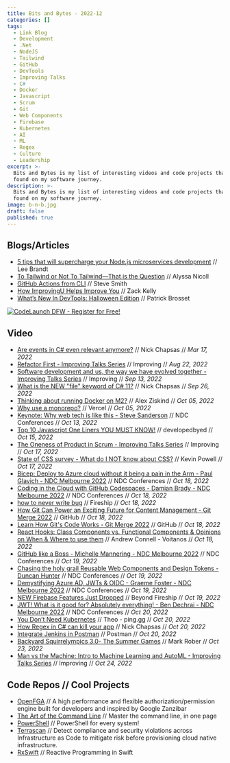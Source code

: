 ```yaml
---
title: Bits and Bytes - 2022-12
categories: []
tags:
  - Link Blog
  - Development
  - .Net
  - NodeJS
  - Tailwind
  - GitHub
  - DevTools
  - Improving Talks
  - C#
  - Docker
  - Javascript
  - Scrum
  - Git
  - Web Components
  - Firebase
  - Kubernetes
  - AI
  - ML
  - Regex
  - Culture
  - Leadership
excerpt: >-
  Bits and Bytes is my list of interesting videos and code projects that I've
  found on my software journey.
description: >-
  Bits and Bytes is my list of interesting videos and code projects that I've
  found on my software journey.
image: b-n-b.jpg
draft: false
published: true
---
```


## Blogs/Articles

- [5 tips that will supercharge your Node.js microservices development](https://www.architect.io/blog/2022-10-25/5-tips-that-will-supercharge-your-node-js-microservices-development/) // Lee Brandt
- [To Tailwind or Not To Tailwind—That is the Question](https://www.telerik.com/blogs/tailwind-not-tailwind-question) // Alyssa Nicoll
- [GitHub Actions from CLI](https://ardalis.com/github-actions-from-cli/?utm_sq=h3hgsi6k7q) // Steve Smith
- [How ImprovingU Helps Improve You](https://improving.com/thoughts/how-improvingu-helps-improve-you) // Zack Kelly
- [What’s New In DevTools: Halloween Edition](https://www.smashingmagazine.com/2022/10/devtools-updates-halloween-edition/) // Patrick Brosset

 [ ![CodeLaunch DFW - Register for Free!](~/assets/images/blog/codelaunch_dfw.png) ](<https://www.eventbrite.com/e/399161712427/?discount=CL-VIP-IMPROVING>)

## Video

- [Are events in C# even relevant anymore?](https://youtu.be/NmmpXcMxCjY) // Nick Chapsas // _Mar 17, 2022_
- [Refactor First - Improving Talks Series](https://youtu.be/lI_sRZt-llI) // Improving // _Aug 22, 2022_
- [Software development and us, the way we have evolved together - Improving Talks Series](https://youtu.be/CN2LdEkwykw) // Improving // _Sep 13, 2022_
- [What is the NEW "file" keyword of C# 11?](https://youtu.be/xm8eQenL7wA) // Nick Chapsas // _Sep 26, 2022_
- [Thinking about running Docker on M2?](https://youtu.be/N7wzU3TlmcE) // Alex Ziskind // _Oct 05, 2022_
- [Why use a monorepo?](https://youtu.be/flbz_5aMikw) // Vercel // _Oct 05, 2022_
- [Keynote: Why web tech is like this - Steve Sanderson](https://youtu.be/3QEoJRjxnxQ) // NDC Conferences // _Oct 13, 2022_
- [Top 10 Javascript One Liners YOU MUST KNOW!](https://youtu.be/bbnkAV12Tig) // developedbyed // _Oct 15, 2022_
- [The Oneness of Product in Scrum - Improving Talks Series](https://youtu.be/aFN3rvHlDec) // Improving // _Oct 17, 2022_
- [State of CSS survey - What do I NOT know about CSS?](https://youtu.be/mQi2a7sYqgM) // Kevin Powell // _Oct 17, 2022_
- [Bicep: Deploy to Azure cloud without it being a pain in the Arm - Paul Glavich - NDC Melbourne 2022](https://youtu.be/9uKve5hq9kY) // NDC Conferences // _Oct 18, 2022_
- [Coding in the Cloud with GitHub Codespaces - Damian Brady - NDC Melbourne 2022](https://youtu.be/dgyk7zkttHI) // NDC Conferences // _Oct 18, 2022_
- [how to never write bug](https://youtu.be/X3jw1JVNdPE) // Fireship // _Oct 18, 2022_
- [How Git Can Power an Exciting Future for Content Management - Git Merge 2022](https://youtu.be/EJXUNmb8nxM) // GitHub // _Oct 18, 2022_
- [Learn How Git's Code Works - Git Merge 2022](https://youtu.be/i6-z1kFPl0U) // GitHub // _Oct 18, 2022_
- [React Hooks: Class Components vs. Functional Components & Opinions on When & Where to use them](https://youtu.be/1fItx3o4k_Q) // Andrew Connell - Voitanos // _Oct 18, 2022_
- [GitHub like a Boss - Michelle Mannering - NDC Melbourne 2022](https://youtu.be/czC2DcTHYxY) // NDC Conferences // _Oct 19, 2022_
- [Chasing the holy grail  Reusable Web Components and Design Tokens - Duncan Hunter](https://youtu.be/I2_-czgGAls) // NDC Conferences // _Oct 19, 2022_
- [Demystifying Azure AD, JWTs & OIDC - Graeme Foster - NDC Melbourne 2022](https://youtu.be/x79xykhpBNo) // NDC Conferences // _Oct 19, 2022_
- [NEW Firebase Features Just Dropped](https://youtu.be/eME0jNxgv-I) // Beyond Fireship // _Oct 19, 2022_
- [JWT! What is it good for? Absolutely everything! - Ben Dechrai - NDC Melbourne 2022](https://youtu.be/R1fCs2a2xXw) // NDC Conferences // _Oct 20, 2022_
- [You Don’t Need Kubernetes](https://youtu.be/H5sPGruv2yc) // Theo - ping․gg // _Oct 20, 2022_
- [How Regex in C# can kill your app](https://youtu.be/NOLn0QwGlEE) // Nick Chapsas // _Oct 20, 2022_
- [Integrate Jenkins in Postman](https://youtu.be/PAlEp2AmSl4) // Postman // _Oct 20, 2022_
- [Backyard Squirrelympics 3.0- The Summer Games](https://youtu.be/lg5wznn3IBE) // Mark Rober // _Oct 23, 2022_
- [Man vs the Machine: Intro to Machine Learning and AutoML - Improving Talks Series](https://youtu.be/S3N6tbvvRJI) // Improving // _Oct 24, 2022_

## Code Repos // Cool Projects

- [OpenFGA](https://github.com/openfga/openfga) // A high performance and flexible authorization/permission engine built for developers and inspired by Google Zanzibar
- [The Art of the Command Line](https://github.com/jlevy/the-art-of-command-line) // Master the command line, in one page
- [PowerShell](https://github.com/PowerShell/PowerShell) // PowerShell for every system!
- [Terrascan](https://github.com/tenable/terrascan) // Detect compliance and security violations across Infrastructure as Code to mitigate risk before provisioning cloud native infrastructure.
- [RxSwift](https://github.com/ReactiveX/RxSwift) // Reactive Programming in Swift
